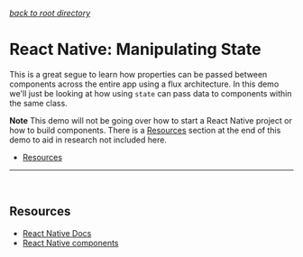 *[back to root directory](https://github.com/Maumasi/Portfolio/tree/master)*

# React Native: Manipulating State

This is a great segue to learn how properties can be passed between components across the entire app using a flux architecture. In this demo we'll just be looking at how using `state` can pass data to components within the same class.

**Note**
This demo will not be going over how to start a React Native project or how to build components. There is a [Resources]() section at the end of this demo to aid in research not included here.

- [Resources]()

---
<br>

















## Resources
- [React Native Docs](https://facebook.github.io/react-native/)
- [React Native components](https://facebook.github.io/react-native/docs/tutorial.html)
